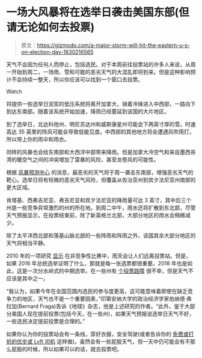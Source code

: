 # 一场大风暴将在选举日袭击美国东部(但请无论如何去投票)

> 原文：<https://gizmodo.com/a-major-storm-will-hit-the-eastern-u-s-on-election-day-1830216565>

天气不会因为任何人而停止，包括选民。对于本周前往投票站的许多人来说，从周一开始到周二，一场雨、雪和可能的恶劣天气的大混乱即将到来。但是这种影响预计不会持续一整天，所以你应该可以找到一个窗口去投票。

Watch

将提供一些选举日泥浆的低压系统将离开加拿大，骑着冷锋进入中西部，一路向下到达东南部。随着该系统开始加速，降雨已经蔓延到该国的大片地区。

到了选举日，北达科他州、明尼苏达州和威斯康星州可能会下两英寸厚的雪。时速高达 35 英里的阵风可能会导致低能见度。中西部的其他地方将会遭遇风吹雨打，所以带上你的雨伞和雨衣。

同样的风暴也会给东南部和大西洋中部带来降雨。但是加拿大冷空气和来自墨西哥湾的暖空气之间的冲突增加了雷暴的风险，甚至龙卷风的可能性。

根据 [风暴预测中心](https://www.spc.noaa.gov/) 的消息，最恶劣的天气将于周一袭击东南部，增强恶劣天气的靶心。选举日将有轻微的恶劣天气风险，但覆盖从佐治亚州到宾夕法尼亚州南部的更大区域。

肯塔基、西弗吉尼亚、弗吉尼亚和宾夕法尼亚的降雨量可达 3 英寸，其中后三个州是一些竞争异常激烈的州的所在地。到周二中午，雨水还将扩散到东北部，尽管天气预报显示，在投票结束前，除了新英格兰北部，大部分地区的雨水会稍微减少。

除了太平洋西北部和落基山脉北部的一些阵雨和阵雨之外，该国其余大部分地区的天气将相当平静。

2010 年的一项研究 [显示](https://www.bernardfraga.com/uploads/2/2/3/4/22341374/fragahersh_2011_scaled.pdf) 在非竞争性比赛中，雨天会让人们远离投票站。但是，如果 2016 年总统选举证明了什么，那就是每一张选票都很重要。2018 年也是如此，这是一次分水岭式的中期选举。在一些州有 [个投票路障](https://lifehacker.com/youll-need-id-at-the-polls-for-the-first-time-in-these-1829530851#_ga=2.171594208.1137114484.1541422733-2062161479.1534714624) 很不幸，但是天气不应该是其中之一。

“我认为，如果今年在全国范围内选民的参与度更高，这可能意味着即使在缺乏竞争力的地区，天气也不是一个重要因素，”印第安纳大学的政治经济学家伯纳德·弗拉加(Bernard Fraga)告诉《地球》杂志，他是上述研究的作者。“此外，鉴于大部分美国人现在提前投票(包括今天，在一些州)，如果天气预报说选举日天气不好，一些选民决定提前投票是合理的。”

如果你认为你的投票站会有一条线，穿好衣服，安全驾驶(或者告诉你的 [免费或打折的优步或 Lyft 司机](https://jalopnik.com/uber-and-lyft-are-offering-discounted-rides-to-get-peop-1829600559#_ga=2.181040615.1137114484.1541422733-2062161479.1534714624) 这样做)。虽然会有一些屁股天气，但一天中仍可能会有不那么屁股的时候，所以如果可以的话，就去投票吧。
